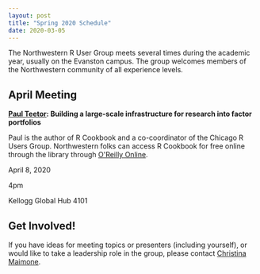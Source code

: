 ```yaml
---
layout: post
title: "Spring 2020 Schedule"
date: 2020-03-05
---
```


The Northwestern R User Group meets several times during the academic year, usually on the Evanston campus.  The group welcomes members of the Northwestern community of all experience levels. 

## April Meeting

**[Paul Teetor](http://quantdevel.com/public): Building a large-scale infrastructure for research into factor portfolios**

Paul is the author of R Cookbook and a co-coordinator of the Chicago R Users Group.  Northwestern folks can access R Cookbook for free online through the library through [O'Reilly Online](https://learning.oreilly.com/library/view/r-cookbook-2nd/9781492040675/).

April 8, 2020

4pm

Kellogg Global Hub 4101

## Get Involved!

If you have ideas for meeting topics or presenters (including yourself), or would like to take a leadership role in the group, please contact [Christina Maimone](mailto:christina.maimone@northwestern.edu).
